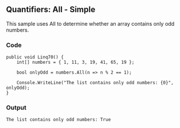 ## Quantifiers: All - Simple ##

This sample uses All to determine whether an array contains only odd numbers.

### Code ###

```
public void Linq70() {
    int[] numbers = { 1, 11, 3, 19, 41, 65, 19 };
    
    bool onlyOdd = numbers.All(n => n % 2 == 1);

    Console.WriteLine("The list contains only odd numbers: {0}", onlyOdd);
}

```

### Output ###

```
The list contains only odd numbers: True
```
